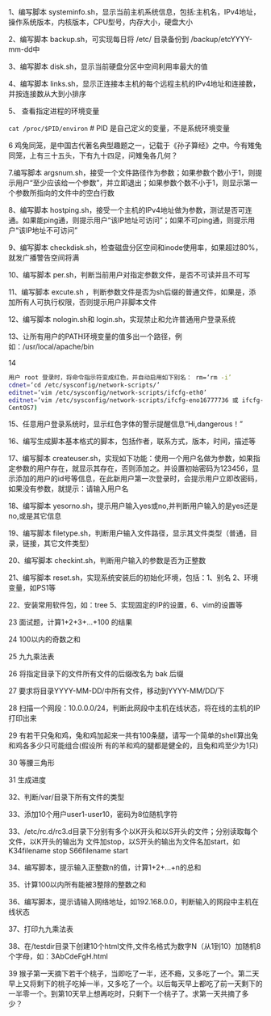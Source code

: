 1、编写脚本 systeminfo.sh，显示当前主机系统信息，包括:主机名，IPv4地址，操作系统版本，内核版本，CPU型号，内存大小，硬盘大小

2、编写脚本 backup.sh，可实现每日将 /etc/ 目录备份到 /backup/etcYYYY-mm-dd中

3、编写脚本 disk.sh，显示当前硬盘分区中空间利用率最大的值

4、编写脚本 links.sh，显示正连接本主机的每个远程主机的IPv4地址和连接数，并按连接数从大到小排序

5、 查看指定进程的环境变量

`cat /proc/$PID/environ`  # PID 是自己定义的变量，不是系统环境变量

6 鸡兔同笼，是中国古代著名典型趣题之一，记载于《孙子算经》之中。今有雉兔同笼，上有三十五头，下有九十四足，问雉兔各几何？


7.编写脚本 argsnum.sh，接受一个文件路径作为参数；如果参数个数小于1，则提示用户“至少应该给一个参数”，并立即退出；如果参数个数不小于1，则显示第一个参数所指向的文件中的空白行数

8、编写脚本 hostping.sh，接受一个主机的IPv4地址做为参数，测试是否可连通。如果能ping通，则提示用户“该IP地址可访问”；如果不可ping通，则提示用户“该IP地址不可访问”

9、编写脚本 checkdisk.sh，检查磁盘分区空间和inode使用率，如果超过80%，就发广播警告空间将满

10、编写脚本 per.sh，判断当前用户对指定参数文件，是否不可读并且不可写

11、编写脚本 excute.sh ，判断参数文件是否为sh后缀的普通文件，如果是，添加所有人可执行权限，否则提示用户非脚本文件

12、编写脚本 nologin.sh和 login.sh，实现禁止和允许普通用户登录系统

13、让所有用户的PATH环境变量的值多出一个路径，例如：/usr/local/apache/bin

14

```bash
用户 root 登录时，将命令指示符变成红色，并自动启用如下别名： rm=‘rm -i’
cdnet=‘cd /etc/sysconfig/network-scripts/’
editnet=‘vim /etc/sysconfig/network-scripts/ifcfg-eth0’
editnet=‘vim /etc/sysconfig/network-scripts/ifcfg-eno16777736 或 ifcfg-ens33 ’ (如果系统是
CentOS7)
```
15、任意用户登录系统时，显示红色字体的警示提醒信息“Hi,dangerous！”


16、编写生成脚本基本格式的脚本，包括作者，联系方式，版本，时间，描述等


17、编写脚本 createuser.sh，实现如下功能：使用一个用户名做为参数，如果指定参数的用户存在，就显示其存在，否则添加之。并设置初始密码为123456，显示添加的用户的id号等信息，在此新用户第一次登录时，会提示用户立即改密码，如果没有参数，就提示：请输入用户名


18、编写脚本 yesorno.sh，提示用户输入yes或no,并判断用户输入的是yes还是no,或是其它信息

19、编写脚本 filetype.sh，判断用户输入文件路径，显示其文件类型（普通，目录，链接，其它文件类型）


20、编写脚本 checkint.sh，判断用户输入的参数是否为正整数


21、编写脚本 reset.sh，实现系统安装后的初始化环境，包括：1、别名 2、环境变量，如PS1等 

22、安装常用软件包，如：tree 5、实现固定的IP的设置，6、vim的设置等

23 面试题，计算1+2+3+...+100 的结果

24 100以内的奇数之和

25  九九乘法表

26 将指定目录下的文件所有文件的后缀改名为 bak 后缀

27 要求将目录YYYY-MM-DD/中所有文件，移动到YYYY-MM/DD/下

28 扫描一个网段：10.0.0.0/24，判断此网段中主机在线状态，将在线的主机的IP打印出来

29 有若干只兔和鸡，兔和鸡加起来一共有100条腿，请写一个简单的shell算出兔和鸡各多少只可能组合(假设所
有的羊和鸡的腿都是健全的，且兔和鸡至少为1只)

30 等腰三角形

31 生成进度

32、判断/var/目录下所有文件的类型

33、添加10个用户user1-user10，密码为8位随机字符

33、/etc/rc.d/rc3.d目录下分别有多个以K开头和以S开头的文件；分别读取每个文件，以K开头的输出为
文件加stop，以S开头的输出为文件名加start，如K34filename stop S66filename start

34、编写脚本，提示输入正整数n的值，计算1+2+…+n的总和

35、计算100以内所有能被3整除的整数之和

36、编写脚本，提示请输入网络地址，如192.168.0.0，判断输入的网段中主机在线状态

37、打印九九乘法表

38、在/testdir目录下创建10个html文件,文件名格式为数字N（从1到10）加随机8个字母，如：3AbCdeFgH.html

39 猴子第一天摘下若干个桃子，当即吃了一半，还不瘾，又多吃了一个。第二天早上又将剩下的桃子吃掉一半，又多吃了一个。以后每天早上都吃了前一天剩下的一半零一个。到第10天早上想再吃时，只剩下一个桃子了。求第一天共摘了多少？











